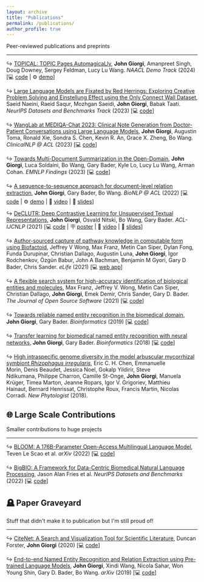 ```yaml
---
layout: archive
title: "Publications"
permalink: /publications/
author_profile: true
---
```


<!-- Going to do this in pure markdown, so comment out the boilerplate>

<!-- {% if author.googlescholar %}
  You can also find my articles on <u><a href="{{author.googlescholar}}">my Google Scholar profile</a>.</u>
{% endif %}

{% include base_path %}

{% for post in site.publications reversed %}
  {% include archive-single.html %}
{% endfor %} -->

Peer-reviewed publications and preprints

---

↪ [TOPICAL: TOPIC Pages AutomagicaLly](https://arxiv.org/abs/2405.01796), __John Giorgi__, Amanpreet Singh, Doug Downey, Sergey Feldman, Lucy Lu Wang. _NAACL Demo Track_ (2024) [💻 [code](https://github.com/JohnGiorgi/TOPICAL) | ⚙️ [demo](https://s2-topical.apps.allenai.org)]

↪ [Large Language Models are Fixated by Red Herrings: Exploring Creative Problem Solving and Einstellung Effect using the Only Connect Wall Dataset](https://arxiv.org/abs/2306.11167),
Saeid Naeini, Raeid Saqur, Mozhgan Saeidi, __John Giorgi__, Babak Taati. _NeurIPS Datasets and Benchmarks Track_ (2023) [💻 [code](https://github.com/TaatiTeam/OCW)]

↪ [WangLab at MEDIQA-Chat 2023: Clinical Note Generation from Doctor-Patient Conversations using Large Language Models](https://aclanthology.org/2023.clinicalnlp-1.36/),
__John Giorgi__, Augustin Toma, Ronald Xie, Sondra S. Chen, Kevin R. An, Grace X. Zheng, Bo Wang. _ClinicalNLP @ ACL_ (2023) [💻 [code](https://github.com/bowang-lab/MEDIQA-Chat-2023-WangLab)]

↪ [Towards Multi-Document Summarization in the Open-Domain](https://arxiv.org/abs/2212.10526),
__John Giorgi__, Luca Soldaini, Bo Wang, Gary Bader, Kyle Lo, Lucy Lu Wang, Arman Cohan. _EMNLP Findings_ (2023) [💻 [code](https://github.com/allenai/open-mds)]

↪ [A sequence-to-sequence approach for document-level relation extraction](https://aclanthology.org/2022.bionlp-1.2/),
__John Giorgi__, Gary Bader, Bo Wang. _BioNLP @ ACL_ (2022) [💻 [code](https://github.com/johngiorgi/seq2rel) | ⚙️ [demo](https://share.streamlit.io/johngiorgi/seq2rel/main/demo.py) | 🎥 [video](https://underline.io/lecture/51397-a-sequence-to-sequence-approach-for-document-level-relation-extraction) | 🛝 [slides](https://docs.google.com/presentation/d/1eJ3uFakfjSFmuMrYiA-PtMY5QFhm8kRSykFkkxw_6LM/edit?usp=sharing)]

↪ [DeCLUTR: Deep Contrastive Learning for Unsupervised Textual Representations](https://aclanthology.org/2021.acl-long.72/),
__John Giorgi__, Osvald Nitski, Bo Wang, Gary Bader. _ACL-IJCNLP_ (2021) [💻 [code](https://github.com/JohnGiorgi/DeCLUTR) | 🪧 [poster](https://drive.google.com/file/d/17PfPPMJEn_v1VmvhMtu65TY1blf0_LjA/view?usp=sharing) | 🎥 [video](https://aclanthology.org/2021.acl-long.72.mp4) | 🛝 [slides](https://docs.google.com/presentation/d/1Xm5HiGIyRTb28aw-VnCM12mUyZCSl0tZR1W-UyAW6AQ/edit?usp=sharing)]

↪ [Author-sourced capture of pathway knowledge in computable form using Biofactoid](https://elifesciences.org/articles/68292), Jeffrey V Wong, Max Franz, Metin Can Siper, Dylan Fong, Funda Durupinar, Christian Dallago, Augustin Luna, __John Giorgi__, Igor Rodchenkov, Özgün Babur, John A Bachman, Benjamin M Gyori, Gary D Bader, Chris Sander. _eLife_ (2021) [💻 [web app](https://biofactoid.org/)]

↪ [A flexible search system for high-accuracy identification of biological entities and molecules](https://joss.theoj.org/papers/10.21105/joss.03756), Max Franz, Jeffrey V. Wong, Metin Can Siper, Christian Dallago, __John Giorgi__, Emek Demir, Chris Sander, Gary
D. Bader. _The Journal of Open Source Software_ (2021) [💻 [code](https://github.com/PathwayCommons/grounding-search)]

↪ [Towards reliable named entity recognition in the biomedical domain](https://academic.oup.com/bioinformatics/article/36/1/280/5520946),
__John Giorgi__, Gary Bader. _Bioinformatics_ (2019) [💻 [code](https://github.com/BaderLab/Towards-reliable-BioNER)]

↪ [Transfer learning for biomedical named entity recognition with neural networks](https://academic.oup.com/bioinformatics/article/34/23/4087/5026661),
__John Giorgi__, Gary Bader. _Bioinformatics_ (2018) [💻 [code](https://github.com/BaderLab/Transfer-Learning-BNER-Bioinformatics-2018)]

↪ [High intraspecific genome diversity in the model arbuscular mycorrhizal symbiont _Rhizophagus irregularis_](https://nph.onlinelibrary.wiley.com/doi/10.1111/nph.14989), Eric C. H. Chen, Emmanuelle Morin, Denis Beaudet, Jessica Noel, Gokalp Yildirir, Steve Ndikumana, Philippe Charron, Camille St-Onge, __John Giorgi__, Manuela Krüger, Timea Marton, Jeanne Ropars, Igor V. Grigoriev, Matthieu Hainaut, Bernard Henrissat, Christophe Roux, Francis Martin, Nicolas Corradi. _New Phytologist_ (2018).

## 🌐 Large Scale Contributions

Smaller contributions to huge projects

---

↪ [BLOOM: A 176B-Parameter Open-Access Multilingual Language Model](https://arxiv.org/abs/2211.05100), Teven Le Scao et al. _arXiv_ (2022) [💻 [code](https://huggingface.co/bigscience/bloom)]

↪ [BigBIO: A Framework for Data-Centric Biomedical Natural Language Processing](https://arxiv.org/abs/2206.15076), Jason Alan Fries et al. _NeurIPS Datasets and Benchmarks_ (2022) [💻 [code](https://github.com/bigscience-workshop/biomedical)]

## 🪦 Paper Graveyard

Stuff that didn't make it to publication but I'm still proud of!

---

↪ [CiteNet: A Search and Visualization Tool for Scientific Literature](./../files/citenet.pdf), Duncan Forster, __John Giorgi__ (2020) [💻 [code](https://github.com/duncster94/citenet)]

↪ [End-to-end Named Entity Recognition and Relation Extraction using Pre-trained Language Models](https://arxiv.org/abs/1912.13415),
__John Giorgi__, Xindi Wang, Nicola Sahar, Won Young Shin, Gary D. Bader, Bo Wang. _arXiv_ (2019) [💻 [code](https://github.com/bowang-lab/joint-ner-and-re)]
